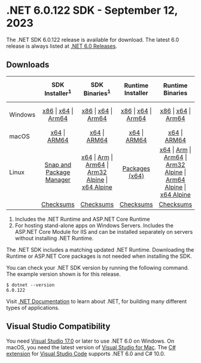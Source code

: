 # .NET 6.0.122 SDK - September 12, 2023

The .NET SDK 6.0.122 release is available for download. The latest 6.0 release is always listed at [.NET 6.0 Releases](../README.md).

## Downloads

|           | SDK Installer<sup>1</sup>                        | SDK Binaries<sup>1</sup>                 | Runtime Installer                                        | Runtime Binaries                                 | ASP.NET Core Runtime           |Windows Desktop Runtime          |
| --------- | :------------------------------------------:     | :----------------------:                 | :---------------------------:                            | :-------------------------:                      | :-----------------:            | :-----------------:            |
| Windows   | [x86][dotnet-sdk-win-x86.exe] \| [x64][dotnet-sdk-win-x64.exe] \| [Arm64][dotnet-sdk-win-arm64.exe] | [x86][dotnet-sdk-win-x86.zip] \| [x64][dotnet-sdk-win-x64.zip] \|  [Arm64][dotnet-sdk-win-arm64.zip] | [x86][dotnet-runtime-win-x86.exe] \| [x64][dotnet-runtime-win-x64.exe] \| [Arm64][dotnet-runtime-win-arm64.exe] | [x86][dotnet-runtime-win-x86.zip] \| [x64][dotnet-runtime-win-x64.zip] \| [Arm64][dotnet-runtime-win-arm64.zip] | [x86][aspnetcore-runtime-win-x86.exe] \| [x64][aspnetcore-runtime-win-x64.exe] \|<br/> [Hosting Bundle][dotnet-hosting-win.exe]<sup>2</sup> | [x86][windowsdesktop-runtime-win-x86.exe] \| [x64][windowsdesktop-runtime-win-x64.exe] \| [Arm64][windowsdesktop-runtime-win-arm64.exe] |
| macOS     | [x64][dotnet-sdk-osx-x64.pkg] \| [ARM64][dotnet-sdk-osx-arm64.pkg] | [x64][dotnet-sdk-osx-x64.tar.gz] \| [ARM64][dotnet-sdk-osx-arm64.tar.gz]  | [x64][dotnet-runtime-osx-x64.pkg] \| [ARM64][dotnet-runtime-osx-arm64.pkg] | [x64][dotnet-runtime-osx-x64.tar.gz] \| [ARM64][dotnet-runtime-osx-arm64.tar.gz]| [x64][aspnetcore-runtime-osx-x64.tar.gz] \| [ARM64][aspnetcore-runtime-osx-arm64.tar.gz] | - |<sup>1</sup>
| Linux     |  [Snap and Package Manager](../install-linux.md)  | [x64][dotnet-sdk-linux-x64.tar.gz] \| [Arm][dotnet-sdk-linux-arm.tar.gz]  \| [Arm64][dotnet-sdk-linux-arm64.tar.gz] \| [Arm32 Alpine][dotnet-sdk-linux-musl-arm.tar.gz]  \| [x64 Alpine][dotnet-sdk-linux-musl-x64.tar.gz] | [Packages (x64)][linux-packages] | [x64][dotnet-runtime-linux-x64.tar.gz] \| [Arm][dotnet-runtime-linux-arm.tar.gz] \| [Arm64][dotnet-runtime-linux-arm64.tar.gz] \| [Arm32 Alpine][dotnet-runtime-linux-musl-arm.tar.gz] \| [Arm64 Alpine][dotnet-runtime-linux-musl-arm64.tar.gz] \| [x64 Alpine][dotnet-runtime-linux-musl-x64.tar.gz]  | [x64][aspnetcore-runtime-linux-x64.tar.gz]<sup>1</sup>  \| [Arm][aspnetcore-runtime-linux-arm.tar.gz]<sup>1</sup> \| [Arm64][aspnetcore-runtime-linux-arm64.tar.gz]<sup>1</sup> \| [x64 Alpine][aspnetcore-runtime-linux-musl-x64.tar.gz] | - | <sup>1</sup> |
|  | [Checksums][checksums-sdk]                             | [Checksums][checksums-sdk]                                      | [Checksums][checksums-runtime]                             | [Checksums][checksums-runtime]  | [Checksums][checksums-runtime]  | [Checksums][checksums-runtime]

1. Includes the .NET Runtime and ASP.NET Core Runtime
2. For hosting stand-alone apps on Windows Servers. Includes the ASP.NET Core Module for IIS and can be installed separately on servers without installing .NET Runtime.

The .NET SDK includes a matching updated .NET Runtime. Downloading the Runtime or ASP.NET Core packages is not needed when installing the SDK.

You can check your .NET SDK version by running the following command. The example version shown is for this release.

```console
$ dotnet --version
6.0.122
```

Visit [.NET Documentation](https://learn.microsoft.com/dotnet/core/) to learn about .NET, for building many different types of applications.

## Visual Studio Compatibility

You need [Visual Studio 17.0](https://visualstudio.microsoft.com) or later to use .NET 6.0 on Windows. On macOS, you need the latest version of [Visual Studio for Mac](https://visualstudio.microsoft.com/vs/mac/). The [C# extension](https://code.visualstudio.com/docs/languages/dotnet) for [Visual Studio Code](https://code.visualstudio.com/) supports .NET 6.0 and C# 10.0.

[blob-runtime]: https://builds.dotnet.microsoft.com/dotnet/Runtime/
[blob-sdk]: https://builds.dotnet.microsoft.com/dotnet/Sdk/
[release-notes]: 6.0.122.md

[checksums-runtime]: https://builds.dotnet.microsoft.com/dotnet/checksums/6.0.22-sha.txt
[checksums-sdk]: https://builds.dotnet.microsoft.com/dotnet/checksums/6.0.22-sha.txt

[linux-install]: https://learn.microsoft.com/dotnet/core/install/linux

[dotnet-blog]:  https://devblogs.microsoft.com/dotnet/September-2023-updates/
[aspnet-blog]: https://devblogs.microsoft.com/dotnet/announcing-asp-net-core-in-net-6/
[maui-blog]: https://devblogs.microsoft.com/dotnet/update-on-dotnet-maui/
[linux-packages]: ../install-linux.md


[//]: # ( Runtime 6.0.22)
[dotnet-runtime-linux-arm.tar.gz]: https://download.visualstudio.microsoft.com/download/pr/4b96a170-6a14-412a-a222-0c4994e88138/7e0f12214e87d9aa27831272cda5642b/dotnet-runtime-6.0.22-linux-arm.tar.gz
[dotnet-runtime-linux-arm64.tar.gz]: https://download.visualstudio.microsoft.com/download/pr/1cd7db66-695f-48d8-9e79-d61df9774345/4c363363f91445c542e8a997e3568ac4/dotnet-runtime-6.0.22-linux-arm64.tar.gz
[dotnet-runtime-linux-musl-arm.tar.gz]: https://download.visualstudio.microsoft.com/download/pr/3f623867-1cd6-4743-b71e-dede0a762342/58d2552517b891101c37fec0056c1760/dotnet-runtime-6.0.22-linux-musl-arm.tar.gz
[dotnet-runtime-linux-musl-arm64.tar.gz]: https://download.visualstudio.microsoft.com/download/pr/77dd9ff5-f657-455c-be35-c7bd296f2cec/c12fb0f5d83cd20e6126bc50b6127835/dotnet-runtime-6.0.22-linux-musl-arm64.tar.gz
[dotnet-runtime-linux-musl-x64.tar.gz]: https://download.visualstudio.microsoft.com/download/pr/142a943f-d1fb-4b22-93c3-a170077fe759/291000206c5907a4cb8a25ef5f09d8b1/dotnet-runtime-6.0.22-linux-musl-x64.tar.gz
[dotnet-runtime-linux-x64.tar.gz]: https://download.visualstudio.microsoft.com/download/pr/f812da49-53de-4f59-93d2-742a61229149/35ff2eb90bf2583d21ad25146c291fe4/dotnet-runtime-6.0.22-linux-x64.tar.gz
[dotnet-runtime-osx-arm64.pkg]: https://download.visualstudio.microsoft.com/download/pr/c11bd531-45d7-4788-977a-4bfb55d89e3e/3b62a6d0dfe4900aae09d166665aa4c5/dotnet-runtime-6.0.22-osx-arm64.pkg
[dotnet-runtime-osx-arm64.tar.gz]: https://download.visualstudio.microsoft.com/download/pr/48cddb0a-2a08-4d83-b571-00772a73d05e/5489b285d12781a983a0f17f26973369/dotnet-runtime-6.0.22-osx-arm64.tar.gz
[dotnet-runtime-osx-x64.pkg]: https://download.visualstudio.microsoft.com/download/pr/46d95672-b4c5-4c42-8710-773a86c2024e/3898cc9d40e03604f29ecab0155c1958/dotnet-runtime-6.0.22-osx-x64.pkg
[dotnet-runtime-osx-x64.tar.gz]: https://download.visualstudio.microsoft.com/download/pr/b1dc97bc-8a17-4211-831f-8dd2c01399ce/9972b4153b37a16773b13ea0dcd12268/dotnet-runtime-6.0.22-osx-x64.tar.gz
[dotnet-runtime-win-arm64.exe]: https://download.visualstudio.microsoft.com/download/pr/dcde8b51-ea6b-45eb-8619-c30901443ee0/4def35061c7e50fb7df8a0460adae8f7/dotnet-runtime-6.0.22-win-arm64.exe
[dotnet-runtime-win-arm64.zip]: https://download.visualstudio.microsoft.com/download/pr/07f9079c-d0b4-41ac-a59f-88b3d305a055/0271dc503c8e1ebbf84b879d8cb9e4de/dotnet-runtime-6.0.22-win-arm64.zip
[dotnet-runtime-win-x64.exe]: https://download.visualstudio.microsoft.com/download/pr/4b347c5f-a013-4894-ba0e-1474aad69ad5/fe6700c305d8904efd266435cdc641e4/dotnet-runtime-6.0.22-win-x64.exe
[dotnet-runtime-win-x64.zip]: https://download.visualstudio.microsoft.com/download/pr/5f15b355-d73a-47c3-96a6-e7ea2a54ef32/8d7a131b7e4ea660ebf6d502ee9fefeb/dotnet-runtime-6.0.22-win-x64.zip
[dotnet-runtime-win-x86.exe]: https://download.visualstudio.microsoft.com/download/pr/1c759a1f-96f6-4013-81a7-11a4cb95988c/a906c37b7c77b5f524f77a51e1ef84c9/dotnet-runtime-6.0.22-win-x86.exe
[dotnet-runtime-win-x86.zip]: https://download.visualstudio.microsoft.com/download/pr/66c09d73-21e7-4416-af70-77896b887251/6a90bb01b857e353b9dae7838e3481d0/dotnet-runtime-6.0.22-win-x86.zip

[//]: # ( WindowsDesktop 6.0.22)
[windowsdesktop-runtime-win-arm64.exe]: https://download.visualstudio.microsoft.com/download/pr/5c1ee666-7d88-4463-afd4-87f608035d97/f3e97d4cb56dd7060d69f83a3e7c36ad/windowsdesktop-runtime-6.0.22-win-arm64.exe
[windowsdesktop-runtime-win-arm64.zip]: https://download.visualstudio.microsoft.com/download/pr/d734e93d-3728-4af6-a89c-70820a349fb5/0c19682817df9828fc9475c9b9f35912/windowsdesktop-runtime-6.0.22-win-arm64.zip
[windowsdesktop-runtime-win-x64.exe]: https://download.visualstudio.microsoft.com/download/pr/66a7c4c6-8401-4799-864f-9afddf5a7733/4052f458f0266e25ab1b9c7959ca245f/windowsdesktop-runtime-6.0.22-win-x64.exe
[windowsdesktop-runtime-win-x64.zip]: https://download.visualstudio.microsoft.com/download/pr/fd28a1bc-4c84-4081-ba0e-10632afcab3f/a6cead7247f403aa16acf9713502df9c/windowsdesktop-runtime-6.0.22-win-x64.zip
[windowsdesktop-runtime-win-x86.exe]: https://download.visualstudio.microsoft.com/download/pr/4842d8ed-dae1-462b-a1c6-f08fcf568aa1/2a4ede4188528a10d003ee797a211568/windowsdesktop-runtime-6.0.22-win-x86.exe
[windowsdesktop-runtime-win-x86.zip]: https://download.visualstudio.microsoft.com/download/pr/58e78fe4-3c5d-4c4b-b01c-96c65ef525db/9a8cda6e8ab6a1c671200577cd3f11e3/windowsdesktop-runtime-6.0.22-win-x86.zip

[//]: # ( ASP 6.0.22)
[aspnetcore-runtime-linux-arm.tar.gz]: https://download.visualstudio.microsoft.com/download/pr/994282df-ceee-45e9-890a-cd979a7ae186/f54f388f61b7a2a57b39d166f9936966/aspnetcore-runtime-6.0.22-linux-arm.tar.gz
[aspnetcore-runtime-linux-arm64.tar.gz]: https://download.visualstudio.microsoft.com/download/pr/000ddf12-2c8b-4d97-9b3d-f76c8fef461e/c2dfb5a82b7952cb272c0f5dbeb7fcb1/aspnetcore-runtime-6.0.22-linux-arm64.tar.gz
[aspnetcore-runtime-linux-musl-arm.tar.gz]: https://download.visualstudio.microsoft.com/download/pr/72bfd2b0-0b64-48a5-bf1c-7ba2e6fc7356/c723b4ff7cee67d564233afcb453d239/aspnetcore-runtime-6.0.22-linux-musl-arm.tar.gz
[aspnetcore-runtime-linux-musl-arm64.tar.gz]: https://download.visualstudio.microsoft.com/download/pr/cbf6abe5-a8a2-4b9b-b496-9eedb2ea93ec/7725c16a88d3192a92234e3eda4012a7/aspnetcore-runtime-6.0.22-linux-musl-arm64.tar.gz
[aspnetcore-runtime-linux-musl-x64.tar.gz]: https://download.visualstudio.microsoft.com/download/pr/32759672-4bfd-43a3-9d72-d586ec78ec5c/2551da06feb8677759abd86816d1d188/aspnetcore-runtime-6.0.22-linux-musl-x64.tar.gz
[aspnetcore-runtime-linux-x64.tar.gz]: https://download.visualstudio.microsoft.com/download/pr/a936856b-96f0-4525-8f74-b96b792c3664/2da9be398c92985d3f95c3336361d1ba/aspnetcore-runtime-6.0.22-linux-x64.tar.gz
[aspnetcore-runtime-osx-arm64.tar.gz]: https://download.visualstudio.microsoft.com/download/pr/4f2055fb-f5f2-4953-8341-4c56ae1f2893/52d66998e9326c7172d77a706e752861/aspnetcore-runtime-6.0.22-osx-arm64.tar.gz
[aspnetcore-runtime-osx-x64.tar.gz]: https://download.visualstudio.microsoft.com/download/pr/447de6fd-79ad-4a1d-a7ea-48f57a8e1280/27c1a55772876bf109b7c2caa5038d9d/aspnetcore-runtime-6.0.22-osx-x64.tar.gz
[aspnetcore-runtime-win-arm64.zip]: https://download.visualstudio.microsoft.com/download/pr/6d029f28-f82f-4440-adeb-bab04a7ef429/45c91bd9cb9d933ef11c68b57bd4d0f6/aspnetcore-runtime-6.0.22-win-arm64.zip
[aspnetcore-runtime-win-x64.exe]: https://download.visualstudio.microsoft.com/download/pr/a0946814-10e0-4546-92e9-b74c88ebe45a/1da48715b74940956f3362b714c2457f/aspnetcore-runtime-6.0.22-win-x64.exe
[aspnetcore-runtime-win-x64.zip]: https://download.visualstudio.microsoft.com/download/pr/152fb6ef-71d1-41c1-8910-f9225c5e3af5/b14a8f41e5def4d1306328a9cfdf5c16/aspnetcore-runtime-6.0.22-win-x64.zip
[aspnetcore-runtime-win-x86.exe]: https://download.visualstudio.microsoft.com/download/pr/aec975a2-16e3-4654-ad07-db9925012ca2/6a087cfaad1f8064933274fab65b7cd7/aspnetcore-runtime-6.0.22-win-x86.exe
[aspnetcore-runtime-win-x86.zip]: https://download.visualstudio.microsoft.com/download/pr/f374b922-689a-453b-b64b-927a5f0e6e97/0262a024556a31cb8947e87bab919009/aspnetcore-runtime-6.0.22-win-x86.zip
[dotnet-hosting-win.exe]: https://download.visualstudio.microsoft.com/download/pr/6127ac20-be25-437d-ab6a-e90415f3d547/f572f0b58361ccff32a961ad4446bb24/dotnet-hosting-6.0.22-win.exe

[//]: # ( SDK 6.0.122)
[dotnet-sdk-linux-arm.tar.gz]: https://download.visualstudio.microsoft.com/download/pr/e95747ca-6538-47cc-9129-bfd7b577eb97/085d5c05309e1418b0d78283b81dcf00/dotnet-sdk-6.0.122-linux-arm.tar.gz
[dotnet-sdk-linux-arm64.tar.gz]: https://download.visualstudio.microsoft.com/download/pr/3411464d-e389-4d73-8533-fa7709110d23/a8876cdaba3379e5a324ff9f9c886fc4/dotnet-sdk-6.0.122-linux-arm64.tar.gz
[dotnet-sdk-linux-musl-arm.tar.gz]: https://download.visualstudio.microsoft.com/download/pr/278ef3b1-db46-4b97-8d09-036293913c96/4743e05c091325b550b1e2cdb2436fb6/dotnet-sdk-6.0.122-linux-musl-arm.tar.gz
[dotnet-sdk-linux-musl-arm64.tar.gz]: https://download.visualstudio.microsoft.com/download/pr/e357ae96-3021-4240-af49-41155a98b522/6d5a0224fb89ce77ace32cd7a6a63f12/dotnet-sdk-6.0.122-linux-musl-arm64.tar.gz
[dotnet-sdk-linux-musl-x64.tar.gz]: https://download.visualstudio.microsoft.com/download/pr/877677df-9d69-493f-9c89-2b24d371efe8/c9db07bd039e429fe11864518e9828f2/dotnet-sdk-6.0.122-linux-musl-x64.tar.gz
[dotnet-sdk-linux-x64.tar.gz]: https://download.visualstudio.microsoft.com/download/pr/b0ec963b-cfe5-4c35-901a-dcb0b4b37176/b137e100f6b798e85c80c50695df9711/dotnet-sdk-6.0.122-linux-x64.tar.gz
[dotnet-sdk-osx-arm64.pkg]: https://download.visualstudio.microsoft.com/download/pr/8dc4cac4-c952-4cb9-b18b-91a9f7d5a4ac/1be9ced08d538079564b7b5abdc8a2ba/dotnet-sdk-6.0.122-osx-arm64.pkg
[dotnet-sdk-osx-arm64.tar.gz]: https://download.visualstudio.microsoft.com/download/pr/cfad7c88-4474-4599-9502-c0a770067ca3/c47ffab302a318684f64743ee8ae1ef3/dotnet-sdk-6.0.122-osx-arm64.tar.gz
[dotnet-sdk-osx-x64.pkg]: https://download.visualstudio.microsoft.com/download/pr/7c48b41d-0504-40aa-b077-3564cc6545fe/a6c9cb9bc251335ed477a1d8702d354a/dotnet-sdk-6.0.122-osx-x64.pkg
[dotnet-sdk-osx-x64.tar.gz]: https://download.visualstudio.microsoft.com/download/pr/b7f10feb-06fe-4a6b-8b85-7d5890b6c124/b63d8174d1627f16ff989044502275a8/dotnet-sdk-6.0.122-osx-x64.tar.gz
[dotnet-sdk-win-arm64.exe]: https://download.visualstudio.microsoft.com/download/pr/c98565b9-6c67-42d9-9853-f83cc95ce02e/1b8529854e35f7dd64a5950343fc5668/dotnet-sdk-6.0.122-win-arm64.exe
[dotnet-sdk-win-arm64.zip]: https://download.visualstudio.microsoft.com/download/pr/c611a261-8235-4ac5-bce2-8987646b901c/4abd1b61cbdf1e65e7b0cb416656f9c8/dotnet-sdk-6.0.122-win-arm64.zip
[dotnet-sdk-win-x64.exe]: https://download.visualstudio.microsoft.com/download/pr/05415869-44fb-4977-aa2f-6d195178b8fd/5cb8b3d9b977268235cba8d64078e564/dotnet-sdk-6.0.122-win-x64.exe
[dotnet-sdk-win-x64.zip]: https://download.visualstudio.microsoft.com/download/pr/35c4f088-dc00-4827-b6d8-6308db211889/c91f43ac186b53e77f5b9d097166f52e/dotnet-sdk-6.0.122-win-x64.zip
[dotnet-sdk-win-x86.exe]: https://download.visualstudio.microsoft.com/download/pr/7cee2dc3-92c5-4f5f-9136-5630d4dc306e/c5b944fe6fe3b0a35243b6cbc4adf997/dotnet-sdk-6.0.122-win-x86.exe
[dotnet-sdk-win-x86.zip]: https://download.visualstudio.microsoft.com/download/pr/3d3870fa-23f0-412c-9caa-32b4349f5c41/080191c499d014a128612e53ccc144e9/dotnet-sdk-6.0.122-win-x86.zip
